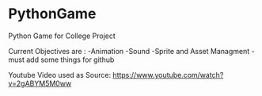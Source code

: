 # PythonGame
Python Game for College Project


Current Objectives are :
-Animation
-Sound
-Sprite and Asset Managment
-must add some things for github

Youtube Video used as Source:
https://www.youtube.com/watch?v=2gABYM5M0ww
